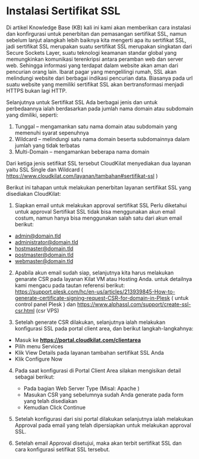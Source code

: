 # Instalasi Sertifikat SSL

Di artikel Knowledge Base (KB) kali ini kami akan memberikan cara instalasi dan konfirgurasi untuk penerbitan dan pemasangan sertifikat SSL, namun sebelum lanjut alangkah lebih baiknya kita mengerti apa itu sertifikat SSL, jadi sertifikat SSL merupakan suatu sertifikat SSL merupakan singkatan dari Secure Sockets Layer, suatu teknologi keamanan standar global yang memungkinkan komunikasi terenkripsi antara peramban web dan server web. Sehingga informasi yang terdapat dalam website akan aman dari pencurian orang lain. Ibarat pagar yang mengelilingi rumah, SSL akan melindungi website dari berbagai indikasi pencurian data. Biasanya pada url suatu website yang memiliki sertifikat SSL akan bertransformasi menjadi HTTPS bukan lagi HTTP.

Selanjutnya untuk Sertifikat SSL Ada berbagai jenis dan untuk perbedaannya ialah berdasarkan pada jumlah nama domain atau subdomain yang dimiliki, seperti:

1. Tunggal – mengamankan satu nama domain atau subdomain yang memenuhi syarat sepenuhnya
2. Wildcard – melindungi satu nama domain beserta subdomainnya dalam jumlah yang tidak terbatas
3. Multi-Domain – mengamankan beberapa nama domain

Dari ketiga jenis setifikat SSL tersebut CloudKilat menyediakan dua layanan yaitu SSL Single dan Wildcard ( https://www.cloudkilat.com/layanan/tambahan#sertifikat-ssl ) 

Berikut ini tahapan untuk melakukan penerbitan layanan sertifikat SSL yang disediakan CloudKilat:

1. Siapkan email untuk melakukan approval sertifikat SSL
Perlu diketahui untuk approval Sertifikat SSL tidak bisa menggunakan akun email costum, namun hanya bisa menggunakan salah satu dari akun  email berikut:

- admin@domain.tld
- administrator@domain.tld
- hostmaster@domain.tld
- postmaster@domain.tld
- webmaster@domain.tld 

2. Apabila akun email sudah siap, selanjutnya kita harus melakukan genarate CSR pada layanan Kilat VM atau Hosting Anda. untuk detailnya kami mengacu pada tautan referensi berikut: https://support.plesk.com/hc/en-us/articles/213939845-How-to-generate-certificate-signing-request-CSR-for-domain-in-Plesk ( untuk control panel Plesk ) dan https://www.alphassl.com/support/create-ssl-csr.html (csr VPS)

3. Setelah generate CSR dilakukan, selanjutnya ialah melakukan konfigurasi SSL pada portal client area, dan berikut langkah-langkahnya:
  
  - Masuk ke **https://portal.cloudkilat.com/clientarea**
  - Pilih menu Services
  - Klik View Details pada layanan tambahan sertifikat SSL Anda
  - Klik Configure Now

4. Pada saat konfigurasi di Portal Client Area silakan mengisikan detail sebagai berikut:
   - Pada bagian Web Server Type (Misal: Apache )
   - Masukan CSR yang sebelumnya sudah Anda generate pada form yang telah disediakan
   - Kemudian Click Continue

5. Setelah konfigurasi dari sisi portal dilakukan selanjutnya ialah melakukan Approval pada email yang telah dipersiapkan untuk melakukan approval SSL.

6. Setelah email Approval disetujui, maka akan terbit sertifikat SSL dan cara konfigurasi setifikat SSL tersebut.
